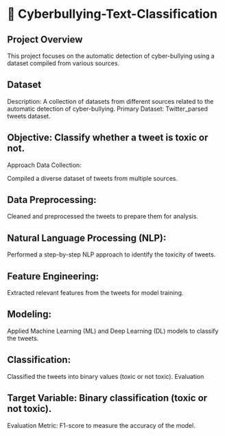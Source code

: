 # 🚨  Cyberbullying-Text-Classification

## Project Overview
This project focuses on the automatic detection of cyber-bullying using a dataset compiled from various sources.

## Dataset
Description: A collection of datasets from different sources related to the automatic detection of cyber-bullying.
Primary Dataset: Twitter_parsed tweets dataset.
## Objective: Classify whether a tweet is toxic or not.
Approach
Data Collection:

Compiled a diverse dataset of tweets from multiple sources.
## Data Preprocessing:

Cleaned and preprocessed the tweets to prepare them for analysis.
## Natural Language Processing (NLP):

Performed a step-by-step NLP approach to identify the toxicity of tweets.
## Feature Engineering:

Extracted relevant features from the tweets for model training.
## Modeling:

Applied Machine Learning (ML) and Deep Learning (DL) models to classify the tweets.
## Classification:

Classified the tweets into binary values (toxic or not toxic).
Evaluation
## Target Variable: Binary classification (toxic or not toxic).
Evaluation Metric: F1-score to measure the accuracy of the model.
